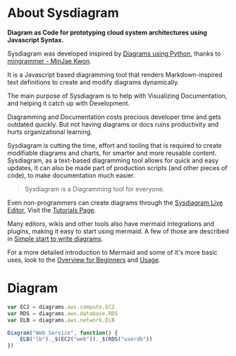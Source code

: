 # About Sysdiagram

**Diagram as Code for prototyping cloud system architectures using Javascript Syntax.**

Sysdiagram was developed inspired by [Diagrams using Python](https://diagrams.mingrammer.com/), thanks to [mingrammer - MinJae Kwon](https://github.com/mingrammer).

It is a Javascript based diagramming tool that renders Markdown-inspired text definitions to create and modify diagrams dynamically. 



The main purpose of Sysdiagram is to help with Visualizing Documentation, and helping it catch up with Development.

Diagramming and Documentation costs precious developer time and gets outdated quickly.
But not having diagrams or docs ruins productivity and hurts organizational learning. 

Sysdiagram is cutting the time, effort and tooling that is required to create modifiable diagrams and charts, for smarter and more reusable content.
Sysdiagram, as a text-based diagramming tool allows for quick and easy updates, it can also be made part of production scripts (and other pieces of code), to make documentation much easier.

> Sysdiagram is a Diagramming tool for everyone.

Even non-programmers can create diagrams through the [Sysdiagram Live Editor](live-editor.html), Visit the [Tutorials Page](./Tutorials.md).

Many editors, wikis and other tools also have mermaid integrations and plugins, making it easy to start using mermaid. A few of those are described in [Simple start to write diagrams](./n00b-gettingStarted.md).

For a more detailed introduction to Mermaid and some of it's more basic uses, look to the [Overview for Beginners](./n00b-overview.md) and [Usage](./usage.md).


# Diagram

```js
var EC2 = diagrams.aws.compute.EC2
var RDS = diagrams.aws.database.RDS
var ELB = diagrams.aws.network.ELB

Diagram("Web Service", function() {
    ELB("lb")._$(EC2("web"))._$(RDS("userdb"))
})
```

